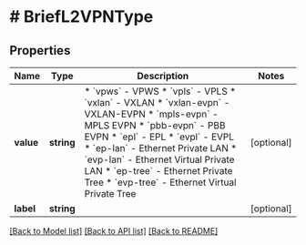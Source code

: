 # # BriefL2VPNType

## Properties

Name | Type | Description | Notes
------------ | ------------- | ------------- | -------------
**value** | **string** | * &#x60;vpws&#x60; - VPWS * &#x60;vpls&#x60; - VPLS * &#x60;vxlan&#x60; - VXLAN * &#x60;vxlan-evpn&#x60; - VXLAN-EVPN * &#x60;mpls-evpn&#x60; - MPLS EVPN * &#x60;pbb-evpn&#x60; - PBB EVPN * &#x60;epl&#x60; - EPL * &#x60;evpl&#x60; - EVPL * &#x60;ep-lan&#x60; - Ethernet Private LAN * &#x60;evp-lan&#x60; - Ethernet Virtual Private LAN * &#x60;ep-tree&#x60; - Ethernet Private Tree * &#x60;evp-tree&#x60; - Ethernet Virtual Private Tree | [optional]
**label** | **string** |  | [optional]

[[Back to Model list]](../../README.md#models) [[Back to API list]](../../README.md#endpoints) [[Back to README]](../../README.md)
